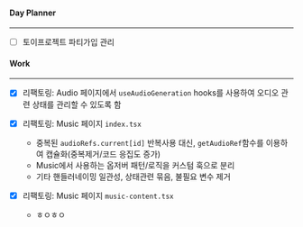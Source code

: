 
#### Day Planner
---
- [ ] 토이프로젝트 파티가입 관리

#### Work
---
- [x] 리팩토링: Audio 페이지에서 `useAudioGeneration` hooks를 사용하여 오디오 관련 상태를 관리할 수 있도록 함
- [x] 리팩토링: Music 페이지 `index.tsx`
	- 중복된 `audioRefs.current[id]` 반복사용 대신, `getAudioRef`함수를 이용하여 캡슐화(중복제거/코드 응집도 증가)
	- Music에서 사용하는 옵저버 패턴/로직을 커스텀 훅으로 분리
	- 기타 핸들러네이밍 일관성, 상태관련 묶음, 불필요 변수 제거

- [x] 리팩토링: Music 페이지 `music-content.tsx`
	- ㅎㅇㅎㅇ
